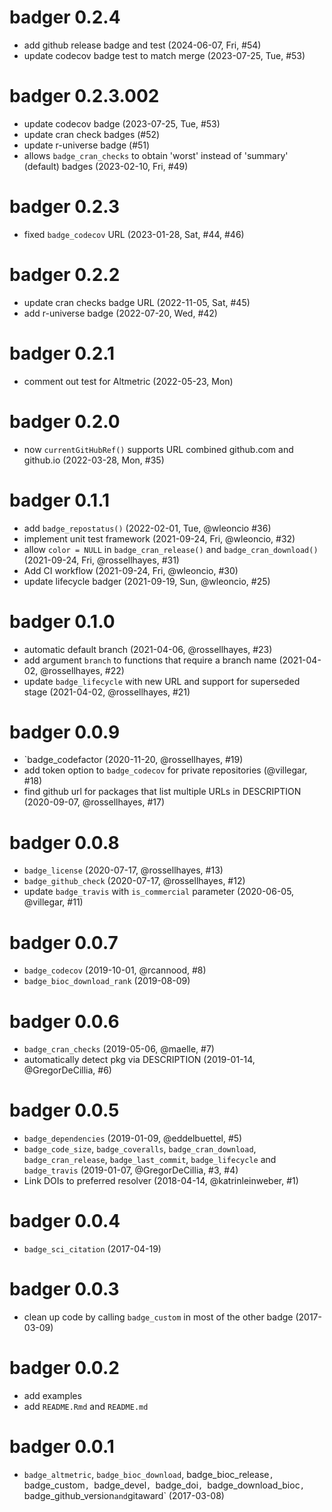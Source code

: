 # badger 0.2.4

+ add github release badge and test (2024-06-07, Fri, #54)
+ update codecov badge test to match merge (2023-07-25, Tue, #53)

# badger 0.2.3.002

+ update codecov badge (2023-07-25, Tue, #53)
+ update cran check badges (#52)
+ update r-universe badge (#51)
+ allows `badge_cran_checks` to obtain 'worst' instead of 'summary' (default) badges (2023-02-10, Fri, #49)

# badger 0.2.3

+ fixed `badge_codecov` URL (2023-01-28, Sat, #44, #46)

# badger 0.2.2

+ update cran checks badge URL (2022-11-05, Sat, #45)
+ add r-universe badge (2022-07-20, Wed, #42)

# badger 0.2.1

+ comment out test for Altmetric (2022-05-23, Mon)

# badger 0.2.0

+ now `currentGitHubRef()` supports URL combined github.com and github.io (2022-03-28, Mon, #35)

# badger 0.1.1

+ add `badge_repostatus()` (2022-02-01, Tue, @wleoncio #36)
+ implement unit test framework (2021-09-24, Fri, @wleoncio, #32)
+ allow `color = NULL` in `badge_cran_release()` and `badge_cran_download()` (2021-09-24, Fri, @rossellhayes, #31)
+ Add CI workflow (2021-09-24, Fri, @wleoncio, #30)
+ update lifecycle badger (2021-09-19, Sun, @wleoncio, #25)

# badger 0.1.0

+ automatic default branch (2021-04-06, @rossellhayes, #23)
+ add argument `branch` to functions that require a branch name (2021-04-02, @rossellhayes, #22)
+ update `badge_lifecycle` with new URL and support for superseded stage (2021-04-02, @rossellhayes, #21)

# badger 0.0.9

+ `badge_codefactor (2020-11-20, @rossellhayes, #19)
+ add token option to `badge_codecov` for private repositories (@villegar, #18)
+ find github url for packages that list multiple URLs in DESCRIPTION (2020-09-07, @rossellhayes, #17)

# badger 0.0.8

+ `badge_license` (2020-07-17, @rossellhayes, #13)
+ `badge_github_check` (2020-07-17, @rossellhayes, #12)
+ update `badge_travis` with `is_commercial` parameter (2020-06-05, @villegar, #11)

# badger 0.0.7

+ `badge_codecov` (2019-10-01, @rcannood, #8)
+ `badge_bioc_download_rank` (2019-08-09)

# badger 0.0.6

+ `badge_cran_checks` (2019-05-06, @maelle, #7)
+ automatically detect pkg via DESCRIPTION (2019-01-14, @GregorDeCillia, #6)

# badger 0.0.5

+ `badge_dependencies` (2019-01-09, @eddelbuettel, #5)
+ `badge_code_size`, `badge_coveralls`, `badge_cran_download`, `badge_cran_release`, `badge_last_commit`, `badge_lifecycle` and `badge_travis` (2019-01-07, @GregorDeCillia, #3, #4)
+ Link DOIs to preferred resolver (2018-04-14, @katrinleinweber, #1)

# badger 0.0.4

+ `badge_sci_citation` (2017-04-19)

# badger 0.0.3

+ clean up code by calling `badge_custom` in most of the other badge (2017-03-09)

# badger 0.0.2

+ add examples
+ add `README.Rmd` and `README.md`

# badger 0.0.1

+ `badge_altmetric`, `badge_bioc_download`, badge_bioc_release`, `badge_custom`, `badge_devel`, `badge_doi`, `badge_download_bioc`, `badge_github_version` and `gitaward` (2017-03-08)

